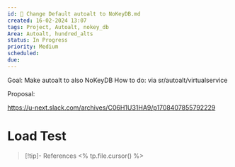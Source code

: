 ```yaml
---
id: 🎯 Change Default autoalt to NoKeyDB.md
created: 16-02-2024 13:07
tags: Project, Autoalt, nokey_db
Area: Autoalt, hundred_alts
status: In Progress
priority: Medium
scheduled: 
due:
---
```


Goal: Make autoalt to also NoKeyDB
How to do: via sr/autoalt/virtualservice

Proposal:

 https://u-next.slack.com/archives/C06H1U31HA9/p1708407855792229

# Load Test
> [!tip]- References
> <% tp.file.cursor() %>
